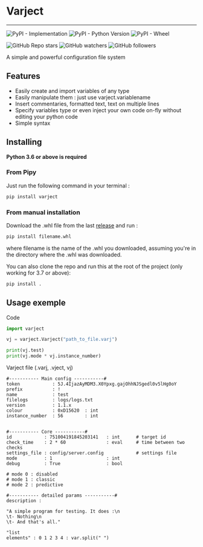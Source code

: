 # Varject
______________________________________________________________________________________________

![PyPI - Implementation](https://img.shields.io/pypi/implementation/varject)
![PyPI - Python Version](https://img.shields.io/pypi/pyversions/varject)
![PyPI - Wheel](https://img.shields.io/pypi/wheel/varject)

![GitHub Repo stars](https://img.shields.io/github/stars/kyrela/varject?style=social)
![GitHub watchers](https://img.shields.io/github/watchers/kyrela/varject?style=social)
![GitHub followers](https://img.shields.io/github/followers/kyrela?style=social)

A simple and powerful configuration file system


## Features

- Easily create and import variables of any type
- Easily manipulate them : just use varject.variablename
- Insert commentaries, formatted text, text on multiple lines
- Specify variables type or even inject your own code on-fly without editing your python code
- Simple syntax

## Installing

**Python 3.6 or above is required**

### From Pipy

Just run the following command in your terminal :

```bash
pip install varject
```

### From manual installation

Download the .whl file from the last [release](https://github.com/Kyrela/varject/releases/) and run :
```bash
pip install filename.whl
```

where filename is the name of the .whl you downloaded, assuming you're in the directory where the .whl was downloaded.

You can also clone the repo and run this at the root of the project (only working for 3.7 or above):
```bash
pip install .
```

## Usage exemple

Code

```python
import varject

vj = varject.Varject("path_to_file.varj")

print(vj.test)
print(vj.mode * vj.instance_number)
```

Varject file (.varj, .vject, vj)

```
#----------- Main config -----------#
token            : 5J.4IjazAyMDM3.X0Ypxg.gajOhhNJSgedl0v5lHg0oY
prefix           : !
name             : test
filelogs         : logs/logs.txt
version          : 1.1.x
colour           : 0xD15620  : int
instance_number  : 56        : int


#----------- Core -----------#
id            : 751004191845203141   : int      # target id
check_time    : 2 * 60               : eval     # time between two checks
settings_file : config/server.config            # settings file
mode          : 1                    : int
debug         : True                 : bool

# mode 0 : disabled
# mode 1 : classic
# mode 2 : predictive

#----------- detailed params -----------#
description :

"A simple program for testing. It does :\n
\t- Nothing\n
\t- And that's all."

"list
elements" : 0 1 2 3 4 : var.split(" ") 
```